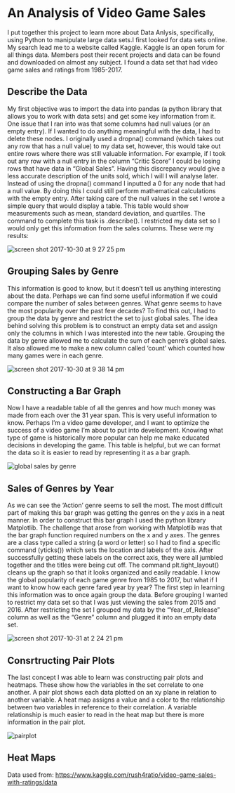 # An Analysis of Video Game Sales 

I put together this project to learn more about Data Anlysis, specifically, using Python to manipulate large data sets.I first looked for data sets online.  My search lead me to a website called Kaggle.  Kaggle is an open forum for all things data.  Members post their recent projects and data can be found and downloaded on almost any subject.  I found a data set that had video game sales and ratings from 1985-2017. 

## Describe the Data
My first objective was to import the data into pandas (a python library that allows you to work with data sets) and get some key information from it.  One issue that I ran into was that some columns had null values (or an empty entry).  If I wanted to do anything meaningful with the data, I had to delete these nodes.  I originally used a dropna() command (which takes out any row that has a null value) to my data set, however, this would take out entire rows where there was still valuable information. For example, if I took out any row with a null entry in the column “Critic Score” I could be losing rows that have data in “Global Sales”.  Having this discrepancy would give a less accurate description of the units sold, which I will I will analyse later.
Instead of using the dropna() command I inputted a 0 for any node that had a null value. By doing this I could still perform mathematical calculations with the empty entry.  After taking care of the null values in the set I wrote a simple query that would display a table.  This table would show measurements such as mean, standard deviation, and quartiles.  The command to complete this task is .describe().  I restricted my data set so I would only get this information from the sales columns.  These were my results:  

![screen shot 2017-10-30 at 9 27 25 pm](https://user-images.githubusercontent.com/34482822/34427833-5902c068-ec14-11e7-94ca-1be3f91c65f1.png)

## Grouping Sales by Genre
This information is good to know, but it doesn’t tell us anything interesting about the data.  Perhaps we can find some useful information if we could compare the number of sales between genres.  What genre seems to have the most popularity over the past few decades? To find this out, I had to group the data by genre and restrict the set to just global sales.  The idea behind solving this problem is to construct an empty data set and assign only the columns in which I was interested into the new table.  Grouping the data by genre allowed me to calculate the sum of each genre’s global sales.  It also allowed me to make a new column called ‘count’ which counted how many games were in each genre.  

![screen shot 2017-10-30 at 9 38 14 pm](https://user-images.githubusercontent.com/34482822/34427862-a1b09f24-ec14-11e7-936c-b047e8277edb.png)

## Constructing a Bar Graph
Now I have a readable table of all the genres and how much money was made from each over the 31 year span.  This is very useful information to know.  Perhaps I’m a video game developer, and I want to optimize the success of a video game I’m about to put into development.  Knowing what type of game is historically more popular can help me make educated decisions in developing the game.  This table is helpful, but we can format the data so it is easier to read by representing it as a bar graph.  

![global sales by genre](https://user-images.githubusercontent.com/34482822/34427873-c824b4ba-ec14-11e7-9cce-afcc79d9bcc5.png)

## Sales of Genres by Year

As we can see the ‘Action’ genre seems to sell the most.  The most difficult part of making this bar graph was getting the genres on the y axis in a neat manner.  In order to construct this bar graph I used the python library Matplotlib. The challenge that arose from working with Matplotlib was that the bar graph function required numbers on the x and y axes.  The genres are a class type called a string (a word or letter) so I had to find a specific command (yticks()) which sets the location and labels of the axis. After successfully getting these labels on the correct axis, they were all jumbled together and the titles were being cut off.  The command plt.tight_layout() cleans up the graph so that it looks organized and easily readable. 
I know the global popularity of each game genre from 1985 to 2017, but what if I want to know how each genre fared year by year?  The first step in learning this information was to once again group the data.  Before grouping I wanted to restrict my data set so that I was just viewing the sales from 2015 and 2016.  After restricting the set I grouped my data by the “Year_of_Release” column as well as the “Genre” column and plugged it into an empty data set.  


![screen shot 2017-10-31 at 2 24 21 pm](https://user-images.githubusercontent.com/34482822/34427884-f9bb13c0-ec14-11e7-968a-99826c26428d.png)

## Consrtructing Pair Plots
The last concept I was able to learn was constructing pair plots and heatmaps.  These show how the variables in the set correlate to one another.  A pair plot shows each data plotted on an xy plane in relation to another variable.  A heat map assigns a value and a color to the relationship between two variables in reference to their correlation.  A variable relationship is much easier to read in the heat map but there is more information in the pair plot.  

![pairplot](https://user-images.githubusercontent.com/34482822/34427900-22a7b78e-ec15-11e7-9428-70f3a0a59cc9.png)

## Heat Maps







Data used from: https://www.kaggle.com/rush4ratio/video-game-sales-with-ratings/data
